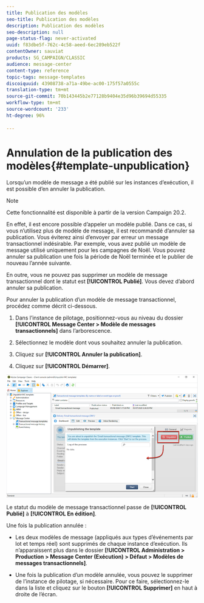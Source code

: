 ```yaml
---
title: Publication des modèles
seo-title: Publication des modèles
description: Publication des modèles
seo-description: null
page-status-flag: never-activated
uuid: f83dbe5f-762c-4c58-aeed-6ec289eb522f
contentOwner: sauviat
products: SG_CAMPAIGN/CLASSIC
audience: message-center
content-type: reference
topic-tags: message-templates
discoiquuid: 43908738-a71a-49be-ac00-175f57a0555c
translation-type: tm+mt
source-git-commit: 70b143445b2e77128b9404e35d96b39694d55335
workflow-type: tm+mt
source-wordcount: '233'
ht-degree: 96%

---
```



# Annulation de la publication des modèles{#template-unpublication}

Lorsqu’un modèle de message a été publié sur les instances d’exécution, il est possible d’en annuler la publication.

>[!NOTE]
>
>Cette fonctionnalité est disponible à partir de la version Campaign 20.2.

En effet, il est encore possible d’appeler un modèle publié. Dans ce cas, si vous n’utilisez plus de modèle de message, il est recommandé d’annuler sa publication. Vous éviterez ainsi d’envoyer par erreur un message transactionnel indésirable. Par exemple, vous avez publié un modèle de message utilisé uniquement pour les campagnes de Noël. Vous pouvez annuler sa publication une fois la période de Noël terminée et le publier de nouveau l’année suivante.

En outre, vous ne pouvez pas supprimer un modèle de message transactionnel dont le statut est **[!UICONTROL Publié]**. Vous devez d’abord annuler sa publication.

Pour annuler la publication d’un modèle de message transactionnel, procédez comme décrit ci-dessous.

1. Dans l’instance de pilotage, positionnez-vous au niveau du dossier **[!UICONTROL Message Center > Modèle de messages transactionnels]** dans l’arborescence.
1. Sélectionnez le modèle dont vous souhaitez annuler la publication.
1. Cliquez sur **[!UICONTROL Annuler la publication]**.

   <!--1. Fill in the **[!UICONTROL Log of the process]** field.-->

1. Cliquez sur **[!UICONTROL Démarrer]**.

![](assets/message-center-unpublish.png)

Le statut du modèle de message transactionnel passe de **[!UICONTROL Publié]** à **[!UICONTROL En édition]**.

Une fois la publication annulée :

* Les deux modèles de message (appliqués aux types d’événements par lot et temps réel) sont supprimés de chaque instance d’exécution. Ils n’apparaissent plus dans le dossier **[!UICONTROL Administration > Production > Message Center (Exécution) > Défaut > Modèles de messages transactionnels]**.

* Une fois la publication d’un modèle annulée, vous pouvez le supprimer de l’instance de pilotage, si nécessaire. Pour ce faire, sélectionnez-le dans la liste et cliquez sur le bouton **[!UICONTROL Supprimer]** en haut à droite de l’écran.